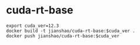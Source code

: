 # cuda-rt-base

~~~ shell
export cuda_ver=12.3
docker build -t jianshao/cuda-rt-base:$cuda_ver .
docker push jianshao/cuda-rt-base:$cuda_ver
~~~
